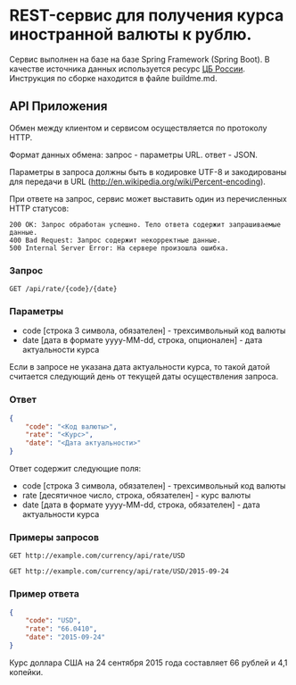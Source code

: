 REST-сервис для получения курса иностранной валюты к рублю.
======================================

Сервис выполнен на базе на базе Spring Framework (Spring Boot). В качестве источника данных используется ресурс [ЦБ России](http://www.cbr.ru/scripts/Root.asp).
Инструкция по сборке находится в файле buildme.md.

API Приложения
--------------
Обмен между клиентом и сервисом осуществляется по протоколу HTTP.

Формат данных обмена:
запрос - параметры URL.
ответ - JSON.

Параметры в запроса должны быть в кодировке UTF-8 и закодированы для передачи в URL (http://en.wikipedia.org/wiki/Percent-encoding).

При ответе на запрос, сервис может выставить один из перечисленных HTTP статусов:

    200 OK: Запрос обработан успешно. Тело ответа содержит запрашиваемые данные.
    400 Bad Request: Запрос содержит некорректные данные.
    500 Internal Server Error: На сервере произошла ошибка.

### Запрос

    GET /api/rate/{code}/{date}


### Параметры

* code [строка 3 символа, обязателен] - трехсимвольный код валюты
* date [дата в формате yyyy-MM-dd, строка, опционален] - дата актуальности курса

Если в запросе не указана дата актуальности курса, то такой датой считается
следующий день от текущей даты осуществления запроса.

### Ответ

```json
{
    "code": "<Код валюты>",
    "rate": "<Курс>",
    "date": "<Дата актуальности>"
}
```

Ответ содержит следующие поля:

* code [строка 3 символа, обязателен] - трехсимвольный код валюты
* rate [десятичное число, строка, обязателен] - курс валюты
* date [дата в формате yyyy-MM-dd, строка, обязателен] - дата актуальности курса


### Примеры запросов

    GET http://example.com/currency/api/rate/USD

    GET http://example.com/currency/api/rate/USD/2015-09-24


### Пример ответа

```json
{
    "code": "USD",
    "rate": "66.0410",
    "date": "2015-09-24"
}
```

Курс доллара США на 24 сентября 2015 года составляет 66 рублей и 4,1 копейки.

